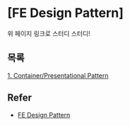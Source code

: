 # [FE Design Pattern]

위 페이지 링크로 스터디 스터디!

## 목록

[1. Container/Presentational Pattern](https://github.com/Leebonggu/design-pattern-fe/tree/main/container-presentational-pattern)

## Refer
- [FE Design Pattern](https://www.patterns.dev/)
